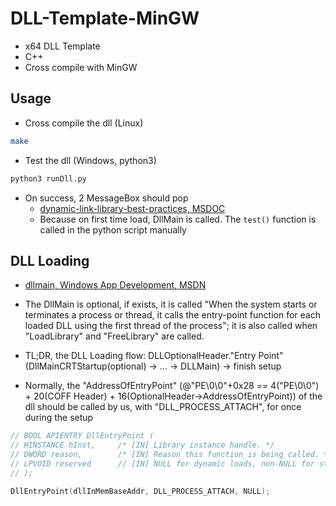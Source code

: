 # DLL-Template-MinGW
- x64 DLL Template
- C++
- Cross compile with MinGW

## Usage

- Cross compile the dll (Linux)

```sh
make
```

- Test the dll (Windows, python3)

```bat
python3 runDll.py
```

- On success, 2 MessageBox should pop
  - [dynamic-link-library-best-practices, MSDOC](https://learn.microsoft.com/en-us/windows/win32/dlls/dynamic-link-library-best-practices)
  - Because on first time load, DllMain is called. The `test()` function is called in the python script manually

## DLL Loading

- [dllmain, Windows App Development, MSDN](https://learn.microsoft.com/en-us/windows/win32/dlls/dllmain)
- The DllMain is optional, if exists, it is called "When the system starts or terminates a process or thread, it calls the entry-point function for each loaded DLL using the first thread of the process"; it is also called when "LoadLibrary" and "FreeLibrary" are called.

- TL;DR, the DLL Loading flow: DLLOptionalHeader."Entry Point" (DllMainCRTStartup(optional) -> ... -> DLLMain) -> finish setup
- Normally, the "AddressOfEntryPoint" (@"PE\0\0"+0x28 == 4("PE\0\0") + 20(COFF Header) + 16(OptionalHeader->AddressOfEntryPoint)) of the dll should be called by us, with "DLL_PROCESS_ATTACH", for once during the setup

```c++
// BOOL APIENTRY DllEntryPoint (
// HINSTANCE hInst,		/* [IN] Library instance handle. */
// DWORD reason,		/* [IN] Reason this function is being called. */
// LPVOID reserved      // [IN] NULL for dynamic loads, non-NULL for static loads
// );

DllEntryPoint(dllInMemBaseAddr, DLL_PROCESS_ATTACH, NULL);
```


